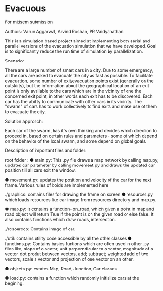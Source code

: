 # Evacuous
For midsem submission

Authors: Varun Aggarwal, Arvind Roshan, PR Vaidyanathan

This is a simulation based project aimed at implementing both serial and parallel versions of the evacuation simulation that we have developed. Goal is to significantly reduce the run time of simulation by parallelization.

Scenario: 

There are a large number of smart cars in a city. Due to some emergency, all the cars are asked to evacuate the city as fast as possible.
To facilitate evacuation, some number of exit/evacuation points exist (generally on the outskirts), but the information about the 
geographical location of an exit point is only available to the cars which are in the vicinity of one the concerned exit point, 
in other words each exit has to be discovered. Each car has the ability to communicate with other cars in its vicinity. 
The "swarm" of cars has to work collectively to find exits and make use of them to evacuate the city. 

Solution approach:

Each car of the swarm, has it's own thinking and decides which direction to proceed in, based on certain rules and 
parameters - some of which depend on the behavior of the local swarm, and some depend on global goals. 

Description of important files and folder:

root folder :
●	main.py: This .py file draws a map network by calling map.py, updates car parameter by calling movement.py and draws the updated car position till all cars exit the window.

●	movement.py: updates the position and velocity of the car for the next frame. Various rules of boids are implemented here

./graphics: contains files for drawing the frame on screen
●	 resources.py which loads resources like car image from resources directory and map.py.

●	map.py: It contains a function- on_road, which given a point in map and road object will return True if the point is on the given road or else false. It also contains functions which draw roads, intersection.

./resources: Contains image of car.




./util: contains utility code accessible by all the other classes
●	functions.py: Contains basics funtions which are often used in other .py files like, slope of a vector, unit perperndicular to a vector, magnitude of a vector, dot produt between vectors, add; subtract; weighted add of two vectors, scale a vector and projection of one vector on an other.

●	objects.py: creates Map, Road, Junction, Car classes. 

●	load.py: contains a function which randomly initialize cars at the begining.
 
